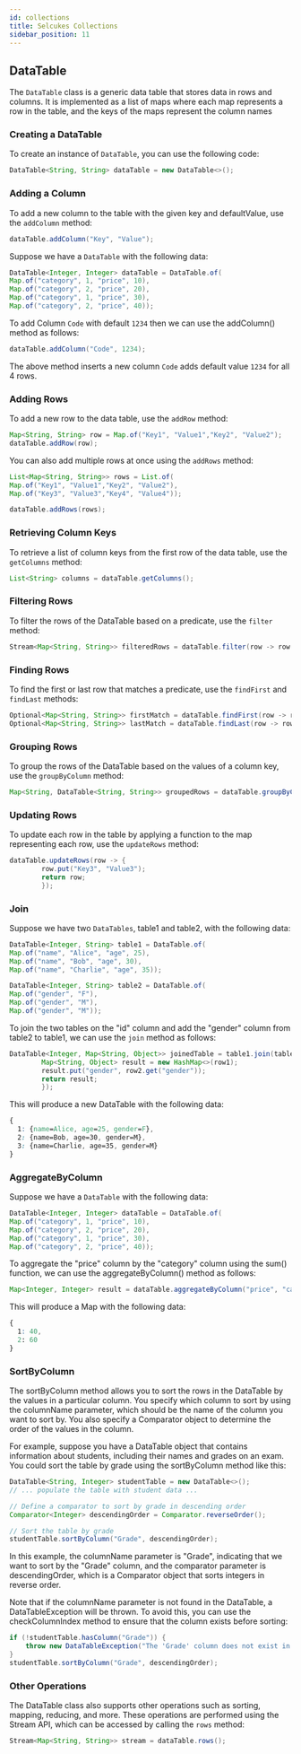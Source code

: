 ```yaml
---
id: collections 
title: Selcukes Collections
sidebar_position: 11
---
```


## DataTable
The `DataTable` class is a generic data table that stores data in rows and columns. It is implemented as a list of maps where each map represents a row in the table, and the keys of the maps represent the column names

### Creating a DataTable
To create an instance of `DataTable`, you can use the following code:
```java
DataTable<String, String> dataTable = new DataTable<>();
```
### Adding a Column

To add a new column to the table with the given key and defaultValue, use the `addColumn` method:

```java
dataTable.addColumn("Key", "Value");
```
Suppose we have a `DataTable` with the following data:
```java
DataTable<Integer, Integer> dataTable = DataTable.of(
Map.of("category", 1, "price", 10),
Map.of("category", 2, "price", 20),
Map.of("category", 1, "price", 30),
Map.of("category", 2, "price", 40));
```
To add Column `Code` with default `1234` then  we can use the addColumn() method as follows:
```java
dataTable.addColumn("Code", 1234);
```
The above method inserts a new column `Code` adds default value `1234` for all 4 rows.

### Adding Rows
To add a new row to the data table, use the `addRow` method:
```java
Map<String, String> row = Map.of("Key1", "Value1","Key2", "Value2");
dataTable.addRow(row);
```
You can also add multiple rows at once using the `addRows` method:

```java
List<Map<String, String>> rows = List.of(
Map.of("Key1", "Value1","Key2", "Value2"),
Map.of("Key3", "Value3","Key4", "Value4"));

dataTable.addRows(rows);

```
### Retrieving Column Keys

To retrieve a list of column keys from the first row of the data table, use the `getColumns` method:

```java
List<String> columns = dataTable.getColumns();
```
### Filtering Rows
To filter the rows of the DataTable based on a predicate, use the `filter` method:

```java
Stream<Map<String, String>> filteredRows = dataTable.filter(row -> row.get("Key1").equals("Value1"));
```
### Finding Rows

To find the first or last row that matches a predicate, use the `findFirst` and `findLast` methods:

```java
Optional<Map<String, String>> firstMatch = dataTable.findFirst(row -> row.get("Key1").equals("Value1"));
Optional<Map<String, String>> lastMatch = dataTable.findLast(row -> row.get("Key1").equals("Value1"));
```
### Grouping Rows
To group the rows of the DataTable based on the values of a column key, use the `groupByColumn` method:

```java
Map<String, DataTable<String, String>> groupedRows = dataTable.groupByColumn("Key1");
```
### Updating Rows
To update each row in the table by applying a function to the map representing each row, use the `updateRows` method:
```java
dataTable.updateRows(row -> {
        row.put("Key3", "Value3");
        return row;
        });
```
### Join
Suppose we have two `DataTables`, table1 and table2, with the following data:
```java
DataTable<Integer, String> table1 = DataTable.of(
Map.of("name", "Alice", "age", 25),
Map.of("name", "Bob", "age", 30),
Map.of("name", "Charlie", "age", 35));

DataTable<Integer, String> table2 = DataTable.of(
Map.of("gender", "F"),
Map.of("gender", "M"),
Map.of("gender", "M"));
```
To join the two tables on the "id" column and add the "gender" column from table2 to table1, we can use the `join` method as follows:
```java
DataTable<Integer, Map<String, Object>> joinedTable = table1.join(table2, "id", (row1, row2) -> {
        Map<String, Object> result = new HashMap<>(row1);
        result.put("gender", row2.get("gender"));
        return result;
        });
```
This will produce a new DataTable with the following data:
```css
{
  1: {name=Alice, age=25, gender=F},
  2: {name=Bob, age=30, gender=M},
  3: {name=Charlie, age=35, gender=M}
}
```

### AggregateByColumn
Suppose we have a `DataTable` with the following data:
```java
DataTable<Integer, Integer> dataTable = DataTable.of(
Map.of("category", 1, "price", 10),
Map.of("category", 2, "price", 20),
Map.of("category", 1, "price", 30),
Map.of("category", 2, "price", 40));
```
To aggregate the "price" column by the "category" column using the sum() function, we can use the aggregateByColumn() method as follows:
```java
Map<Integer, Integer> result = dataTable.aggregateByColumn("price", "category", Integer::sum);
```
This will produce a Map with the following data:
```css
{
  1: 40,
  2: 60
}
```

### SortByColumn
The sortByColumn method allows you to sort the rows in the DataTable by the values in a particular column. You specify which column to sort by using the columnName parameter, which should be the name of the column you want to sort by. You also specify a Comparator object to determine the order of the values in the column.

For example, suppose you have a DataTable object that contains information about students, including their names and grades on an exam. You could sort the table by grade using the sortByColumn method like this:
```java
DataTable<String, Integer> studentTable = new DataTable<>();
// ... populate the table with student data ...

// Define a comparator to sort by grade in descending order
Comparator<Integer> descendingOrder = Comparator.reverseOrder();

// Sort the table by grade
studentTable.sortByColumn("Grade", descendingOrder);
```
In this example, the columnName parameter is "Grade", indicating that we want to sort by the "Grade" column, and the comparator parameter is descendingOrder, which is a Comparator object that sorts integers in reverse order.

Note that if the columnName parameter is not found in the DataTable, a DataTableException will be thrown. To avoid this, you can use the checkColumnIndex method to ensure that the column exists before sorting:
```java
if (!studentTable.hasColumn("Grade")) {
    throw new DataTableException("The 'Grade' column does not exist in the table");
}
studentTable.sortByColumn("Grade", descendingOrder);
```
### Other Operations
The DataTable class also supports other operations such as sorting, mapping, reducing, and more. These operations are performed using the Stream API, which can be accessed by calling the `rows` method:
```java
Stream<Map<String, String>> stream = dataTable.rows();
```
